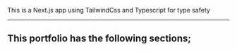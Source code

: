 This is a Next.js app using TailwindCss and Typescript for type safety

---
This portfolio has the following sections;
-
